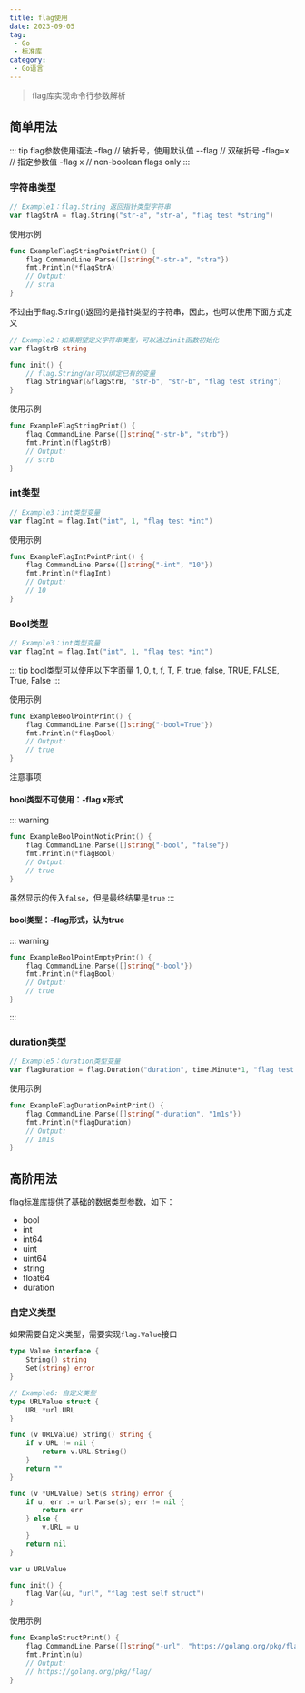 ```yaml
---
title: flag使用
date: 2023-09-05
tag:
 - Go
 - 标准库
category:
 - Go语言
---
```


> flag库实现命令行参数解析

## 简单用法

::: tip flag参数使用语法
-flag    // 破折号，使用默认值
--flag   // 双破折号
-flag=x  // 指定参数值
-flag x  // non-boolean flags only
:::

### 字符串类型

```go
// Example1：flag.String 返回指针类型字符串
var flagStrA = flag.String("str-a", "str-a", "flag test *string")
```

使用示例

```go
func ExampleFlagStringPointPrint() {
	flag.CommandLine.Parse([]string{"-str-a", "stra"})
	fmt.Println(*flagStrA)
	// Output:
	// stra
}
```

不过由于flag.String()返回的是指针类型的字符串，因此，也可以使用下面方式定义

```go
// Example2：如果期望定义字符串类型，可以通过init函数初始化
var flagStrB string

func init() {
	// flag.StringVar可以绑定已有的变量
	flag.StringVar(&flagStrB, "str-b", "str-b", "flag test string")
}
```

使用示例

```go
func ExampleFlagStringPrint() {
	flag.CommandLine.Parse([]string{"-str-b", "strb"})
	fmt.Println(flagStrB)
	// Output:
	// strb
}
```

### int类型

```go
// Example3：int类型变量
var flagInt = flag.Int("int", 1, "flag test *int")
```

使用示例

```go
func ExampleFlagIntPointPrint() {
	flag.CommandLine.Parse([]string{"-int", "10"})
	fmt.Println(*flagInt)
	// Output:
	// 10
}
```

### Bool类型

```go
// Example3：int类型变量
var flagInt = flag.Int("int", 1, "flag test *int")
```

::: tip bool类型可以使用以下字面量
1, 0, t, f, T, F, true, false, TRUE, FALSE, True, False
:::

使用示例

```go
func ExampleBoolPointPrint() {
	flag.CommandLine.Parse([]string{"-bool=True"})
	fmt.Println(*flagBool)
	// Output:
	// true
}
```

注意事项

#### bool类型不可使用：-flag x形式

::: warning

```go
func ExampleBoolPointNoticPrint() {
	flag.CommandLine.Parse([]string{"-bool", "false"})
	fmt.Println(*flagBool)
	// Output:
	// true
}
```

虽然显示的传入`false`，但是最终结果是`true`
:::

#### bool类型：-flag形式，认为true

::: warning

```go
func ExampleBoolPointEmptyPrint() {
	flag.CommandLine.Parse([]string{"-bool"})
	fmt.Println(*flagBool)
	// Output:
	// true
}
```

:::

### duration类型

```go
// Example5：duration类型变量
var flagDuration = flag.Duration("duration", time.Minute*1, "flag test *duration")
```

使用示例

```go
func ExampleFlagDurationPointPrint() {
	flag.CommandLine.Parse([]string{"-duration", "1m1s"})
	fmt.Println(*flagDuration)
	// Output:
	// 1m1s
}
```

## 高阶用法

flag标准库提供了基础的数据类型参数，如下：

- bool
- int
- int64
- uint
- uint64
- string
- float64
- duration

### 自定义类型

如果需要自定义类型，需要实现`flag.Value`接口

```go
type Value interface {
	String() string
	Set(string) error
}
```

```go
// Example6: 自定义类型
type URLValue struct {
	URL *url.URL
}

func (v URLValue) String() string {
	if v.URL != nil {
		return v.URL.String()
	}
	return ""
}

func (v *URLValue) Set(s string) error {
	if u, err := url.Parse(s); err != nil {
		return err
	} else {
		v.URL = u
	}
	return nil
}

var u URLValue

func init() {
	flag.Var(&u, "url", "flag test self struct")
}
```

使用示例

```go
func ExampleStructPrint() {
	flag.CommandLine.Parse([]string{"-url", "https://golang.org/pkg/flag/"})
	fmt.Println(u)
	// Output:
	// https://golang.org/pkg/flag/
}
```
